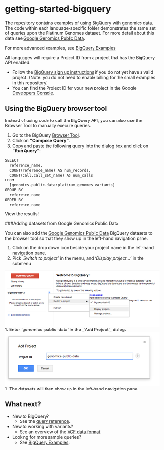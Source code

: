 getting-started-bigquery
========================

The repository contains examples of using BigQuery with
genomics data. The code within each language-specific folder demonstrates the
same set of queries upon the Platinum Genomes dataset.  For more detail about
this data see [Google Genomics Public Data](https://cloud.google.com/genomics/data/platinum-genomes).

For more advanced examples, see [BigQuery Examples](https://github.com/googlegenomics/bigquery-examples)

All languages will require a Project ID from a project that has the BigQuery API enabled.

* Follow the [BigQuery sign up instructions](https://developers.google.com/bigquery/sign-up)
  if you do not yet have a valid project.
  (Note: you do not need to enable billing for the small examples in this repository)
* You can find the Project ID for your new project in the
  [Google Developers Console](https://console.developers.google.com).


Using the BigQuery browser tool
-------------------------------

Instead of using code to call the BigQuery API, you can also use the Browser
Tool to manually execute queries.

1. Go to the BigQuery [Browser Tool](https://bigquery.cloud.google.com).
1. Click on **"Compose Query"**.
1. Copy and paste the following query into the dialog box and click on **"Run Query"**:
```
SELECT
  reference_name,
  COUNT(reference_name) AS num_records,
  COUNT(call.call_set_name) AS num_calls
FROM
  [genomics-public-data:platinum_genomes.variants]
GROUP BY
  reference_name
ORDER BY
  reference_name
```
View the results!

###Adding datasets from Google Genomics Public Data

You can also add the [Google Genomics Public Data](https://developers.google.com/genomics/public-data)
BigQuery datasets to the browser tool so that they show up in the left-hand navigation pane.

  1. Click on the drop down icon beside your project name in the left-hand navigation pane.
  1. Pick _‘Switch to project’_ in the menu, and _‘Display project...’_ in the submenu
  <img src="figure/display.png" title="Display project" alt="Display Project" style="display: block; margin: auto;" />
  1. Enter `genomics-public-data` in the _‘Add Project’_ dialog.
  <img src="figure/add.png" title="Add Project" alt="Add Project" style="display: block; margin: auto;" />
  1. The datasets will then show up in the left-hand navigation pane.

What next?
----------
  * New to BigQuery?
    + See the [query reference](https://developers.google.com/bigquery/query-reference).
  * New to working with variants?
    + See an overview of the [VCF data format](http://vcftools.sourceforge.net/VCF-poster.pdf).
  * Looking for more sample queries?
    + See [BigQuery Examples](https://github.com/googlegenomics/bigquery-examples).
